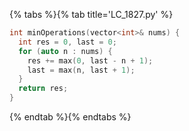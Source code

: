 {% tabs %}{% tab title='LC_1827.py' %}

```cpp
int minOperations(vector<int>& nums) {
  int res = 0, last = 0;
  for (auto n : nums) {
    res += max(0, last - n + 1);
    last = max(n, last + 1);
  }
  return res;
}
```

{% endtab %}{% endtabs %}
